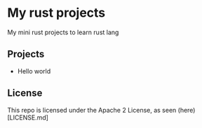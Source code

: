 # My rust projects

My mini rust projects to learn rust lang

## Projects

* Hello world

## License

This repo is licensed under the Apache 2 License, as seen (here)[LICENSE.md]
